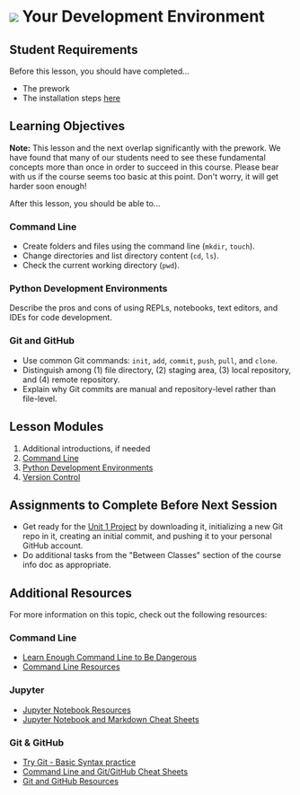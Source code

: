 # ![](https://ga-dash.s3.amazonaws.com/production/assets/logo-9f88ae6c9c3871690e33280fcf557f33.png) Your Development Environment

## Student Requirements

Before this lesson, you should have completed...

- The prework
- The installation steps [here](https://docs.google.com/document/d/1_LuwDxply5VbLbl3p6rX2BiGjy3wSRzqdXtNSyxw3Ew/edit#)

## Learning Objectives

**Note:** This lesson and the next overlap significantly with the prework. We have found that many of our students need to see these fundamental concepts more than once in order to succeed in this course. Please bear with us if the course seems too basic at this point. Don't worry, it will get harder soon enough!

After this lesson, you should be able to...

### Command Line

- Create folders and files using the command line (`mkdir`, `touch`).
- Change directories and list directory content (`cd`, `ls`).
- Check the current working directory (`pwd`).

### Python Development Environments

Describe the pros and cons of using REPLs, notebooks, text editors, and IDEs for code development.

### Git and GitHub

- Use common Git commands: `init`, `add`, `commit`, `push`, `pull`, and `clone`.
- Distinguish among (1) file directory, (2) staging area, (3) local repository, and (4) remote repository.
- Explain why Git commits are manual and repository-level rather than file-level.

## Lesson Modules

1. Additional introductions, if needed
1. [Command Line](./modules/command_line.ipynb)
1. [Python Development Environments](./modules/python_development_environments.ipynb)
1. [Version Control](./modules/version_control.ipynb)

## Assignments to Complete Before Next Session

- Get ready for the [Unit 1 Project](https://git.generalassemb.ly/gandenberger-part-time-data-science/unit1_project) by downloading it, initializing a new Git repo in it, creating an initial commit, and pushing it to your personal GitHub account.
- Do additional tasks from the "Between Classes" section of the course info doc as appropriate.

## Additional Resources

For more information on this topic, check out the following resources:

### Command Line

- [Learn Enough Command Line to Be Dangerous](https://www.learnenough.com/command-line-tutorial)
- [Command Line Resources](https://git.generalassemb.ly/AdiBro/Resources/blob/master/Enviroment.md#command-line)

### Jupyter

- [Jupyter Notebook Resources](https://git.generalassemb.ly/AdiBro/Resources/blob/master/Enviroment.md#jupyter-notebook)
- [Jupyter Notebook and Markdown Cheat Sheets](https://git.generalassemb.ly/AdiBro/Resources/tree/master/Cheat-Sheets#jupyter-notebook)

### Git & GitHub

- [Try Git - Basic Syntax practice](https://try.github.io/levels/1/challenges/1)
- [Command Line and Git/GitHub Cheat Sheets](https://git.generalassemb.ly/AdiBro/Resources/tree/master/Cheat-Sheets#command-line-and-git)
- [Git and GitHub Resources](https://git.generalassemb.ly/AdiBro/Resources/blob/master/Enviroment.md#git-and-github)
